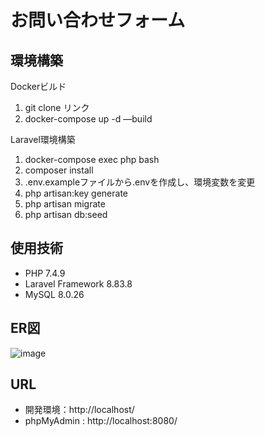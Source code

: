 # お問い合わせフォーム

## 環境構築
Dockerビルド
1. git clone リンク
2. docker-compose up -d —build

Laravel環境構築
1. docker-compose exec php bash
2. composer install
3. .env.exampleファイルから.envを作成し、環境変数を変更
4. php artisan:key generate
5. php artisan migrate
6. php artisan db:seed

## 使用技術
- PHP 7.4.9
- Laravel Framework 8.83.8
- MySQL  8.0.26

## ER図
![image](https://github.com/nan888999/checktest/assets/167194215/f4783471-6c04-40cb-9490-33fc8783bacd)

## URL
- 開発環境：http://localhost/
- phpMyAdmin : http://localhost:8080/

